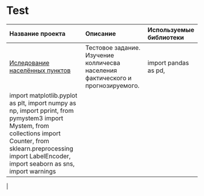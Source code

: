 # Test
| Название проекта | Описание | Используемые библиотеки |
| :---------------------- | :---------------------- | :---------------------- |
| [Иследование населённых пунктов](Citi(1).ipynb) | Тестовое задание. Изучение колличесва населения фактического и прогнозируемого. | import pandas as pd,
import matplotlib.pyplot as plt, import numpy as np, import pprint, from pymystem3 import Mystem, from collections import Counter, from sklearn.preprocessing import LabelEncoder, import seaborn as sns, import warnings |
|



